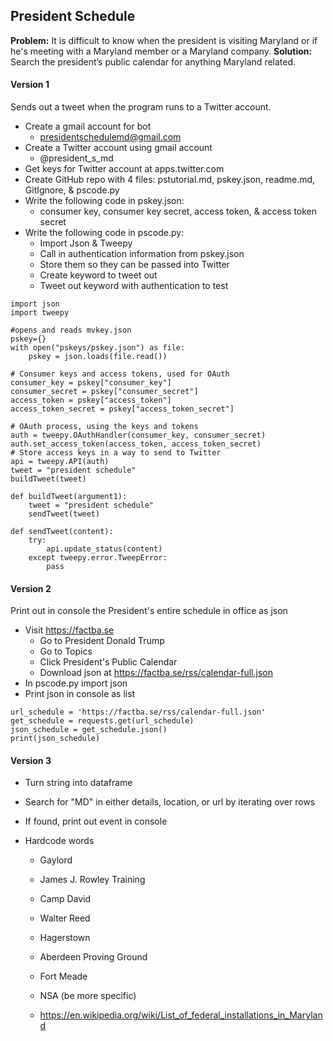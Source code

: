 ## President Schedule

**Problem:** It is difficult to know when the president is visiting Maryland or if he's meeting with a Maryland member or a Maryland company.
**Solution:** Search the president’s public calendar for anything Maryland related.

#### Version 1
Sends out a tweet when the program runs to a Twitter account.
* Create a gmail account for bot
  - presidentschedulemd@gmail.com
* Create a Twitter account using gmail account
  - @president_s_md
* Get keys for Twitter account at apps.twitter.com
* Create GitHub repo with 4 files: pstutorial.md, pskey.json, readme.md, GitIgnore, & pscode.py
* Write the following code in pskey.json:
  - consumer key, consumer key secret, access token, & access token secret
* Write the following code in pscode.py:
  - Import Json & Tweepy
  - Call in authentication information from pskey.json
  - Store them so they can be passed into Twitter
  - Create keyword to tweet out
  - Tweet out keyword with authentication to test
```
import json
import tweepy

#opens and reads mvkey.json
pskey={}
with open("pskeys/pskey.json") as file:
    pskey = json.loads(file.read())
  
# Consumer keys and access tokens, used for OAuth
consumer_key = pskey["consumer_key"]
consumer_secret = pskey["consumer_secret"]
access_token = pskey["access_token"]
access_token_secret = pskey["access_token_secret"]

# OAuth process, using the keys and tokens
auth = tweepy.OAuthHandler(consumer_key, consumer_secret)
auth.set_access_token(access_token, access_token_secret)
# Store access keys in a way to send to Twitter
api = tweepy.API(auth)
tweet = "president schedule"
buildTweet(tweet)

def buildTweet(argument1):
    tweet = "president schedule"
    sendTweet(tweet)

def sendTweet(content):
    try:
        api.update_status(content)
    except tweepy.error.TweepError:
        pass
```

#### Version 2 
Print out in console the President's entire schedule in office as json
* Visit https://factba.se
  - Go to President Donald Trump
  - Go to Topics
  - Click President's Public Calendar
  - Download json at https://factba.se/rss/calendar-full.json
* In pscode.py import json
* Print json in console as list
```
url_schedule = 'https://factba.se/rss/calendar-full.json'
get_schedule = requests.get(url_schedule)
json_schedule = get_schedule.json()
print(json_schedule)
```


#### Version 3
* Turn string into dataframe
* Search for "MD" in either details, location, or url by iterating over rows
* If found, print out event in console

* Hardcode words
  - Gaylord
  - James J. Rowley Training
  - Camp David
  - Walter Reed
  - Hagerstown
  
  - Aberdeen Proving Ground
  - Fort Meade
  - NSA (be more specific)
  - https://en.wikipedia.org/wiki/List_of_federal_installations_in_Maryland